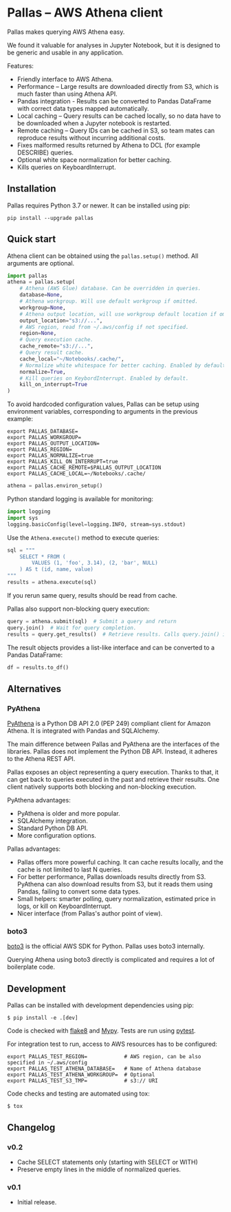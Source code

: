 
# Pallas – AWS Athena client

Pallas makes querying AWS Athena easy.

We found it valuable for analyses in Jupyter Notebook,
but it is designed to be generic and usable in any application.

Features:

 * Friendly interface to AWS Athena.
 * Performance – Large results are downloaded directly from S3,
   which is much faster than using Athena API.
 * Pandas integration - Results can be converted to Pandas DataFrame
   with correct data types mapped automatically.
 * Local caching – Query results can be cached locally,
   so no data have to be downloaded when a Jupyter notebook is restarted.
 * Remote caching – Query IDs can be cached in S3,
   so team mates can reproduce results without incurring additional costs.
 * Fixes malformed results returned by Athena to DCL
   (for example DESCRIBE) queries.
 * Optional white space normalization for better caching.
 * Kills queries on KeyboardInterrupt.

## Installation

Pallas requires Python 3.7 or newer. It can be installed using pip:

```shell script
pip install --upgrade pallas
```

## Quick start

Athena client can be obtained using the ``pallas.setup()`` method.
All arguments are optional.

```python
import pallas
athena = pallas.setup(
    # Athena (AWS Glue) database. Can be overridden in queries.
    database=None,
    # Athena workgroup. Will use default workgroup if omitted.
    workgroup=None,
    # Athena output location, will use workgroup default location if omitted.
    output_location="s3://...",
    # AWS region, read from ~/.aws/config if not specified.
    region=None,
    # Query execution cache.
    cache_remote="s3://...",
    # Query result cache.
    cache_local="~/Notebooks/.cache/",
    # Normalize white whitespace for better caching. Enabled by default.
    normalize=True,
    # Kill queries on KeybordInterrupt. Enabled by default.
    kill_on_interrupt=True
)
```

To avoid hardcoded configuration values,
Pallas can be setup using environment variables,
corresponding to arguments in the previous example:

```shell script
export PALLAS_DATABASE=
export PALLAS_WORKGROUP=
export PALLAS_OUTPUT_LOCATION=
export PALLAS_REGION=
export PALLAS_NORMALIZE=true
export PALLAS_KILL_ON_INTERRUPT=true
export PALLAS_CACHE_REMOTE=$PALLAS_OUTPUT_LOCATION
export PALLAS_CACHE_LOCAL=~/Notebooks/.cache/
```

```python
athena = pallas.environ_setup()
```
Python standard logging is available for monitoring:

```python
import logging
import sys
logging.basicConfig(level=logging.INFO, stream=sys.stdout)
```

Use the `Athena.execute()` method to execute queries:

```python
sql = """
    SELECT * FROM (
        VALUES (1, 'foo', 3.14), (2, 'bar', NULL)
    ) AS t (id, name, value)
"""
results = athena.execute(sql)
```
If you rerun same query, results should be read from cache.

Pallas also support non-blocking query execution:

```python
query = athena.submit(sql)  # Submit a query and return
query.join()  # Wait for query completion.
results = query.get_results()  # Retrieve results. Calls query.join() internally.
```

The result objects provides a list-like interface
and can be converted to a Pandas DataFrame:

```python
df = results.to_df()
```

## Alternatives

### PyAthena

[PyAthena] is a Python DB API 2.0 (PEP 249) compliant client for Amazon Athena.
It is integrated with Pandas and SQLAlchemy.

The main difference between Pallas and PyAthena are the interfaces of the libraries.
Pallas does not implement the Python DB API. Instead, it adheres to the Athena REST API.

Pallas exposes an object representing a query execution.
Thanks to that, it can get back to queries executed in the past and retrieve their results.
One client natively supports both blocking and non-blocking execution.

PyAthena advantages:

 * PyAthena is older and more popular.
 * SQLAlchemy integration.
 * Standard Python DB API.
 * More configuration options.


Pallas advantages:

 * Pallas offers more powerful caching. It can cache results locally,
   and the cache is not limited to last N queries.
 * For better performance, Pallas downloads results directly from S3.
   PyAthena can also download results from S3, but it reads them using Pandas,
   failing to convert some data types.
 * Small helpers: smarter polling, query normalization,
   estimated price in logs, or kill on KeyboardInterrupt.
 * Nicer interface (from Pallas's author point of view).


### boto3

[boto3] is the official AWS SDK for Python. Pallas uses boto3 internally.

Querying Athena using boto3 directly is complicated and requires a lot of boilerplate code.


## Development

Pallas can be installed with development dependencies using pip:

```shell script
$ pip install -e .[dev]
```

Code is checked with [flake8] and [Mypy]. Tests are run using [pytest].

For integration test to run, access to AWS resources has to be configured:

```shell script
export PALLAS_TEST_REGION=            # AWS region, can be also specified in ~/.aws/config
export PALLAS_TEST_ATHENA_DATABASE=   # Name of Athena database
export PALLAS_TEST_ATHENA_WORKGROUP=  # Optional
export PALLAS_TEST_S3_TMP=            # s3:// URI
```
Code checks and testing are automated using tox:

```shell script
$ tox
```

[PyAthena]: https://github.com/laughingman7743/PyAthena
[boto3]: https://boto3.amazonaws.com/v1/documentation/api/latest/index.html
[flake8]: https://flake8.pycqa.org/en/latest/
[Mypy]: http://mypy-lang.org
[pytest]: https://docs.pytest.org/en/latest/


## Changelog

### v0.2

* Cache SELECT statements only (starting with SELECT or WITH)
* Preserve empty lines in the middle of normalized queries.

### v0.1

* Initial release.
